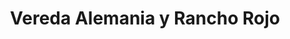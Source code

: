 ---
title: Vereda Alemania y Rancho Rojo
nombre_comunidad: Vereda Alemania y Rancho Rojo
municipio: Chalán
departamento: Sucre
descripcion: >-
  Es una comunidad campesina. Se destaca la participación de las mujeres y su
  interés en los temas productivos. La comunidad de Alemania y Rancho Rojo se
  encuentran ubicadas geográficamente en el municipio de Chalán en el
  departamento de Sucre, en la subregión de los Montes de María. Las dos
  veredas, limita al sur con la cabecera municipal de Chalán, al Norte con el
  Municipio de Ovejas, al Este con el corregimiento la Ceiba y al oeste con la
  Finca La Europa, ubicada en la cercanía de la cabecera municipal del municipio
  de Ovejas y como parte del proceso de Reforma Agraria fue entregada
  aproximadamente 114 familias.
num_personas: 368
num_familias: 83
min_distancia_casco_urbano: null
km_distancia_casco_urbano: null
vias_acceso: >-
  Las vías de acceso desde la cabecera municipal se encuentran en regular estado
  y con intervención por parte de una concesión por ser vía intermunicipal entre
  Ovejas-Chalán-Colosó, al ingreso de la vereda existe placa huella lo que
  facilitaría el ingreso y salida de la producción de la zona.
infraestructura_comunitaria:
  - Institución Educativa
  - ' Salón comunal “Tejiéndonos” liderada por la Unidad para las Victimas'
  - ' Comedor comunitario'
  - ' Puesto de Salud deteriorado y abandonado'
  - ' Cancha deportiva'
  - |2
     Iglesia Cristiana.
notas_infraestructura_comunitaria: null
liderazgo_comunidad:
  - >-
    Ninguna de las dos comunidades cuentan con Junta de Acción Comunal
    conformada
  - ' históricamente utilizan como estrategia de comunicación para realizar las convocatorias la invitación puerta a puerta'
  - ' voz a voz con alguna persona cercana'
  - ' llamadas telefónicas'
  - ' grupos de WhatsApp. Esto muestra buenos canales de comunicación y la dinámica participativa de los lideres y lideresas para poder realizar con éxitos los eventos. '
inclusion_diversidad_genero: >-
  Las mujeres adultas cumplen un rol importante porque son las que están
  constantemente motivando a los niños, niñas jóvenes y comunidad en general
  para no perder su identidad cultural. Se evidencia la participación y
  liderazgo de las mujeres en las prácticas sociales, son las que bailan, cantan
  y tocan instrumentos musicales.
comentarios_conectividad: null
punto_SOLE: null
comentarios_punto_SOLE: []
ppales_actividades_economicas_vocacion_productiva:
  - agricultura (tabaco - yuca - ñame - maíz - frijol y achiote)
  - ' cría de animales de corral (gallinas- pollos y pavos)'
comentarios_ppales_actividades_economicas_vocacion_productiva: null
comunidad_sostenible_uso_suelo: null
org_con_proyeccion: []
servicios_publicos_comunidades_focalizadas:
  - No cuentan con acueducto - gas - alcantarillado
  - '  Realizan recolección de agua lluvia'
comunidades_focalizadas_educacion_infraestructura_educativa:
  - >-
    Sede de la Institución Educativa Policarpa Salavarrieta.  niños y niñas que
    cursan primaria
comunidades_focalizadas_practicas_organizativas: []
conectividad_minima: null
iniciativas_priorizadas: []
org_focalizada: []
riesgo: null
otros_programas_USAID: []
alianzas_colaboradores: []
posibilidad_iniciativas_conjuntas_aliados_2: []
actividades_ocio: []
medios_comunicacion_narrativas_locales: []
num_visitas_realizadas: null
num_diagnosticos_rurales_participativos_realizados: null
infraestructura_salud_atencion_psicosocial: []
notas_infraestructura_salud_atencion_psicosocial: null
num_visitas_predio: null
url: /reportes/vereda-alemania-y-rancho-rojo
layout: comunidad
download_file: /reportes/vereda-alemania-y-rancho-rojo.pdf

---